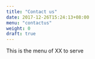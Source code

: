 ```yaml
---
title: "Contact us"
date: 2017-12-26T15:24:13+08:00
menu: "contactus"
weight: 0
draft: true
---
```


This is the menu of XX to serve